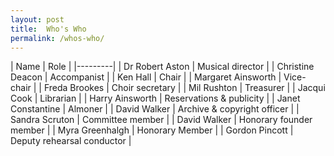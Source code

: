 ```yaml
---
layout: post
title:  Who's Who
permalink: /whos-who/
---
```


| Name | Role |
|---------|
| Dr Robert Aston | Musical director |
| Christine Deacon | Accompanist |
| Ken Hall | Chair |
| Margaret Ainsworth | Vice-chair |
| Freda Brookes | Choir secretary |
| Mil Rushton | Treasurer |
| Jacqui Cook | Librarian |
| Harry Ainsworth | Reservations & publicity |
| Janet Constantine | Almoner |
| David Walker | Archive & copyright officer |
| Sandra Scruton | Committee member |
| David Walker | Honorary founder member |
| Myra Greenhalgh | Honorary Member |
| Gordon Pincott | Deputy rehearsal conductor |
